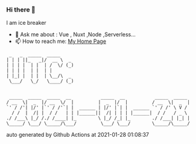 ### Hi there 👋

I am ice breaker

- 💬 Ask me about : Vue , Nuxt ,Node ,Serverless...
- 📫 How to reach me: [My Home Page](https://icebreaker.top/)

```
 _   _  _____  _____     
| | | ||_   _|/  __ \  _ 
| | | |  | |  | /  \/ (_)
| | | |  | |  | |        
| |_| |  | |  | \__/\  _ 
 \___/   \_/   \____/ (_)
                         
                         
 _____  _____  _____  __           _____  __           _____  _____ 
/ __  \|  _  |/ __  \/  |         |  _  |/  |         / __  \|  _  |
`' / /'| |/' |`' / /'`| |  ______ | |/' |`| |  ______ `' / /' \ V / 
  / /  |  /| |  / /   | | |______||  /| | | | |______|  / /   / _ \ 
./ /___\ |_/ /./ /____| |_        \ |_/ /_| |_        ./ /___| |_| |
\_____/ \___/ \_____/\___/         \___/ \___/        \_____/\_____/
```

auto generated by Github Actions at 2021-01-28 01:08:37
